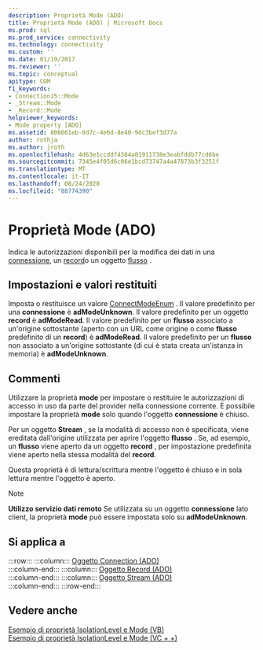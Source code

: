 ```yaml
---
description: Proprietà Mode (ADO)
title: Proprietà Mode (ADO) | Microsoft Docs
ms.prod: sql
ms.prod_service: connectivity
ms.technology: connectivity
ms.custom: ''
ms.date: 01/19/2017
ms.reviewer: ''
ms.topic: conceptual
apitype: COM
f1_keywords:
- Connection15::Mode
- _Stream::Mode
- _Record::Mode
helpviewer_keywords:
- Mode property [ADO]
ms.assetid: 808661eb-0d7c-4e6d-8e40-9dc3bef3d77a
author: rothja
ms.author: jroth
ms.openlocfilehash: 4d63e1ccddf4384a01911738e3eabfddb77cd6be
ms.sourcegitcommit: 7345e4f05d6c06e1bcd73747a4a47873b3f3251f
ms.translationtype: MT
ms.contentlocale: it-IT
ms.lasthandoff: 08/24/2020
ms.locfileid: "88774390"
---
```

# <a name="mode-property-ado"></a>Proprietà Mode (ADO)
Indica le autorizzazioni disponibili per la modifica dei dati in una [connessione](./connection-object-ado.md), un [record](./record-object-ado.md)o un oggetto [flusso](./stream-object-ado.md) .  
  
## <a name="settings-and-return-values"></a>Impostazioni e valori restituiti  
 Imposta o restituisce un valore [ConnectModeEnum](./connectmodeenum.md) . Il valore predefinito per una **connessione** è **adModeUnknown**. Il valore predefinito per un oggetto **record** è **adModeRead**. Il valore predefinito per un **flusso** associato a un'origine sottostante (aperto con un URL come origine o come **flusso** predefinito di un **record**) è **adModeRead**. Il valore predefinito per un **flusso** non associato a un'origine sottostante (di cui è stata creata un'istanza in memoria) è **adModeUnknown**.  
  
## <a name="remarks"></a>Commenti  
 Utilizzare la proprietà **mode** per impostare o restituire le autorizzazioni di accesso in uso da parte del provider nella connessione corrente. È possibile impostare la proprietà **mode** solo quando l'oggetto **connessione** è chiuso.  
  
 Per un oggetto **Stream** , se la modalità di accesso non è specificata, viene ereditata dall'origine utilizzata per aprire l'oggetto **flusso** . Se, ad esempio, un **flusso** viene aperto da un oggetto **record** , per impostazione predefinita viene aperto nella stessa modalità del **record**.  
  
 Questa proprietà è di lettura/scrittura mentre l'oggetto è chiuso e in sola lettura mentre l'oggetto è aperto.  
  
> [!NOTE]
>  **Utilizzo servizio dati remoto** Se utilizzata su un oggetto **connessione** lato client, la proprietà **mode** può essere impostata solo su **adModeUnknown**.  
  
## <a name="applies-to"></a>Si applica a  

:::row:::
    :::column:::
        [Oggetto Connection (ADO)](./connection-object-ado.md)  
    :::column-end:::
    :::column:::
        [Oggetto Record (ADO)](./record-object-ado.md)  
    :::column-end:::
    :::column:::
        [Oggetto Stream (ADO)](./stream-object-ado.md)  
    :::column-end:::
:::row-end:::

## <a name="see-also"></a>Vedere anche  
 [Esempio di proprietà IsolationLevel e Mode (VB)](./isolationlevel-and-mode-properties-example-vb.md)   
 [Esempio di proprietà IsolationLevel e Mode (VC + +)](./isolationlevel-and-mode-properties-example-vc.md)